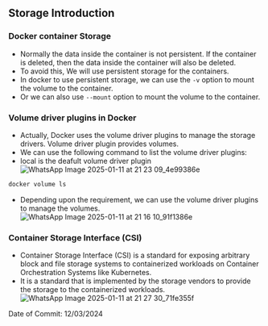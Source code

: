 ## Storage Introduction

### Docker container Storage

- Normally the data inside the container is not persistent. If the container is deleted, then the data inside the container will also be deleted.
- To avoid this, We will use persistent storage for the containers.
- In docker to use persistent storage, we can use the `-v` option to mount the volume to the container.
- Or we can also use `--mount` option to mount the volume to the container.

### Volume driver plugins in Docker

- Actually, Docker uses the volume driver plugins to manage the storage drivers. Volume driver plugin provides volumes.
- We can use the following command to list the volume driver plugins:
- local is the deafult volume driver plugin
![WhatsApp Image 2025-01-11 at 21 23 09_4e99386e](https://github.com/user-attachments/assets/5be50a85-8234-486d-9bbc-d60efb6808e6)

```bash
docker volume ls
```
- Depending upon the requirement, we can use the volume driver plugins to manage the volumes.
![WhatsApp Image 2025-01-11 at 21 16 10_91f1386e](https://github.com/user-attachments/assets/ee15c4c1-0c29-46d5-80db-fdd69a5915cd)

### Container Storage Interface (CSI)

- Container Storage Interface (CSI) is a standard for exposing arbitrary block and file storage systems to containerized workloads on Container Orchestration Systems like Kubernetes.
- It is a standard that is implemented by the storage vendors to provide the storage to the containerized workloads.
![WhatsApp Image 2025-01-11 at 21 27 30_71fe355f](https://github.com/user-attachments/assets/5a57dee5-9327-4673-a7e6-d9cf50168b7c)

Date of Commit: 12/03/2024
